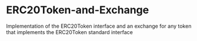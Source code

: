 # ERC20Token-and-Exchange
Implementation of the ERC20Token interface and an exchange for any token that implements the ERC20Token standard interface
